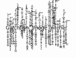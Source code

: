 Ģ̧̛̳͙̮̞̺̠̯̥͈͈̭͖̦͌̃̃̓̄͂ͬͪ͝l̡̨̠̖͈͉̜͖̘̥͚̫̫̰͕͍̘̗̎̽͌͂̈́͘͞ͅiͬ̋̀̒͏͉̲̺̱̪̲͈͔̼͖̫̗̹̥̠̤͜t̸̺̲̼̬̟̠̗̗̼̙̘̻͕ͭ̃̒ͯ͘͠c̨͉̪̦̥̘̱̜̯͕̪̦̻̼̺͉̖̙̪̫̎̅͗̉̑ͩ̈́ͫ̏̇̍͒̕͡͡h͆̎ͦ͐ͣ͑ͦͬ̍͊ͬ̈̇̀ͩ̀͏̥̣͚̩̹̼̦͚̹̟͔͎̦̣f̈͋̒͡҉̴͈̺̱̣̻͙͝ī̷̞͇̰̟̞̯͕̘ͦ͒̽͐́̏̌ͪ̎̅ͦ͌ͯş̷ͣ͆̇̽̇͏̧̲̖̪̀ͅͅh̵͎͎̭͙̠̺̞̯̗͎͈̪̦̝̼̰̬̯̤ͣͣ̉͛͋̋͛̏͑̇ͫ͋̊̾̚͢͜
̡̛̛̳̝̯̣̟̮̳͔̤͕̟̲̫̔̐͋̈̔̾ͧͣ̚
͆̒̔̔̏ͣ̏ͣ̽͑̄ͮ̚͏͢҉̨͍̳̞̤̪̘͙̳͙̠͈̟̼̯͔ͅḮ̧̬̤͇̳͍͙͕̬̤̘͉̰͓̮͉̦̜̽̍̍ͯ̇͑ͧͪ̍̀͗̆̅̓̚͢m̷̶̡̡̪͚̳͚̯̙͖̯͍̯̪̗͆̍̃̆͑͋͊ͣ̇̿̔̈͟ảͮ̑͑͆ͪ̀͊̃̑͠҉̵̧̻͚̫̺̗̩͓̰̗̩̬̟͕̦̖̜ͅg̵̛̞͉̭̱̥̰͐̄̂̈̄ͦͯ̊ͯe̟̯͙̝̲̱͖͍͇͙͙̖̭̹̞͔͂̅̂̓ͣ͋̀͘ ̨̡̛̝̤̱̦͇̳̰͎̯̘͍̜̑ͫͮͯͫ̓̋͑͐̿͋̈́ͨ̏͂̈́g̷͖̣͕͈̫̥͉̬̯̘̟̫̳͌ͩ̎̋̉̎̋ͩ̐̑̎ͤ̏̽͊̒̋̕l̵̨̟͎̣̰̙̝̯̖̠͖̭̜̭͑̔̍ͦ͌̆̀̔̒̄̊ͣ̌͌̋̈͌́͜͡i̅̇͊̀́͐͐̄̇ͯ̿̀ͫ̀̚͏̞̜̞̞͖͇͚̘͚̮̞͢͠t̷̨͍͈͚̳̩̺͈̮̗̩̜͙̱̦̂̽̆ͫ̈́͑̔̑̈́ͨͦ̏̏̔̽ͨ̎̽ͧ͢͝ͅç̵̳̬̜̟̖̞͍̖̫̥̹͙͚̍͂͑̿ͅh̖͓͎̖͉̳̱̗͕̱͎̮̹̖͉̲͇ͫ̽̂̊́͢ͅę̫̝̥̝̼͈̠̤̤̰̪̠͇̣̼̱̱̉̈̿̓̂̄͆ͨ̓ͯ͛̂̕ͅr̡̤͉̟̳̭͚͙͚̞̤̳̀͛͒̅͟͠ͅ
